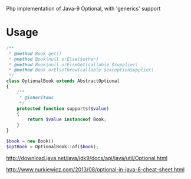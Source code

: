 Php implementation of Java-9 Optional, with 'generics' support

Usage
=======

```php
/**
 * @method Book get()
 * @method Book|null orElse($other)
 * @method Book|null orElseGet(callable $supplier)
 * @method Book orElseThrow(callable $exceptionSupplier)
 */
class OptionalBook extends AbstractOptional
{
    /**
     * @inheritdoc
     */
    protected function supports($value)
    {
        return $value instanceof Book;
    }
}

$book = new Book()
$optBook = OptionalBook::of($book);

```

http://download.java.net/java/jdk9/docs/api/java/util/Optional.html

http://www.nurkiewicz.com/2013/08/optional-in-java-8-cheat-sheet.html

